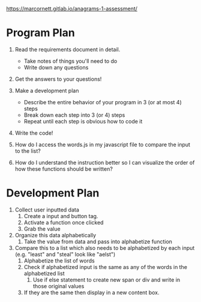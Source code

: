 https://marcornett.gitlab.io/anagrams-1-assessment/

# Program Plan

1.  Read the requirements document in detail.
    * Take notes of things you'll need to do
    * Write down any questions
2.  Get the answers to your questions!
3.  Make a development plan
    * Describe the entire behavior of your program in 3 (or at most 4) steps
    * Break down each step into 3 (or 4) steps
    * Repeat until each step is obvious how to code it
4.  Write the code!

1.  How do I access the words.js in my javascript file to compare the input to the list?
2.  How do I understand the instruction better so I can visualize the order of how these functions should be written?


# Development Plan
1.  Collect user inputted data
    1.  Create a input and button tag.
    2.  Activate a function once clicked
    3.  Grab the value
2.  Organize this data alphabetically
    1.  Take the value from data and pass into alphabetize function
3.  Compare this to a list which also needs to be alphabetized by each input
    (e.g. "least" and "steal" look like "aelst")
    1.  Alphabetize the list of words
    2.  Check if alphabetized input is the same as any of the words in the alphabetized list
        1.  Use if else statement to create new span or div and write in those original values
    3.  If they are the same then display in a new content box.